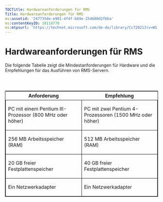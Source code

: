 ```yaml
---
TOCTitle: Hardwareanforderungen für RMS
Title: Hardwareanforderungen für RMS
ms:assetid: '247735de-e901-4f4f-b69e-254680d2f6ba'
ms:contentKeyID: 18118770
ms:mtpsurl: 'https://technet.microsoft.com/de-de/library/Cc720213(v=WS.10)'
---
```


Hardwareanforderungen für RMS
=============================

Die folgende Tabelle zeigt die Mindestanforderungen für Hardware und die Empfehlungen für das Ausführen von RMS-Servern.

###  

<p> </p>
<table style="border:1px solid black;">
<colgroup>
<col width="50%" />
<col width="50%" />
</colgroup>
<thead>
<tr class="header">
<th>Anforderung</th>
<th>Empfehlung</th>
</tr>
</thead>
<tbody>
<tr class="odd">
<td style="border:1px solid black;"><p>PC mit einem Pentium III-Prozessor (800 MHz oder höher)</p></td>
<td style="border:1px solid black;"><p>PC mit zwei Pentium 4-Prozessoren (1500 MHz oder höher)</p></td>
</tr>  
<tr class="even">
<td style="border:1px solid black;"><p>256 MB Arbeitsspeicher (RAM)</p></td>
<td style="border:1px solid black;"><p>512 MB Arbeitsspeicher (RAM)</p></td>
</tr>  
<tr class="odd">
<td style="border:1px solid black;"><p>20 GB freier Festplattenspeicher</p></td>
<td style="border:1px solid black;"><p>40 GB freier Festplattenspeicher</p></td>
</tr>  
<tr class="even">
<td style="border:1px solid black;"><p>Ein Netzwerkadapter</p></td>
<td style="border:1px solid black;"><p>Ein Netzwerkadapter</p></td>
</tr>  
</tbody>  
</table>
